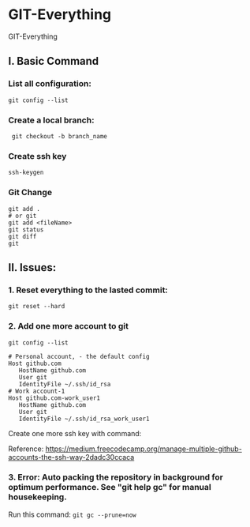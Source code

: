 # GIT-Everything
GIT-Everything


## I. Basic Command

### List all configuration:
``` git config --list ```

### Create a local branch:
``` git checkout -b branch_name```


### Create ssh key
``` ssh-keygen ```

### Git Change 
```
git add . 
# or git
git add <fileName>
git status
git diff
git 

```


## II. Issues:

### 1. Reset everything to the lasted commit:

``` git reset --hard ```


### 2. Add one more account to git

```git config --list```
```
# Personal account, - the default config
Host github.com
   HostName github.com
   User git
   IdentityFile ~/.ssh/id_rsa
# Work account-1
Host github.com-work_user1    
   HostName github.com
   User git
   IdentityFile ~/.ssh/id_rsa_work_user1
```   
Create one more ssh key with command: 


Reference:
https://medium.freecodecamp.org/manage-multiple-github-accounts-the-ssh-way-2dadc30ccaca


### 3. Error: Auto packing the repository in background for optimum performance. See "git help gc" for manual housekeeping.


Run this command: 
```git gc --prune=now```


